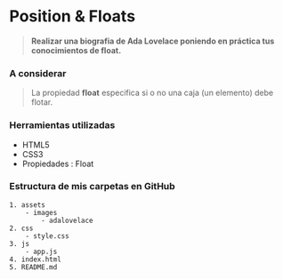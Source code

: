 # Position & Floats #

> __Realizar una biografia de Ada Lovelace poniendo en práctica tus conocimientos de float.__


### A considerar ###

> La propiedad __float__ especifica si o no una caja (un elemento) debe flotar.


### Herramientas utilizadas ###

- HTML5
- CSS3
- Propiedades : Float

### Estructura de mis carpetas en GitHub ###
```Float
1. assets
    - images
        - adalovelace
2. css
    - style.css
3. js
    - app.js
4. index.html
5. README.md
```
